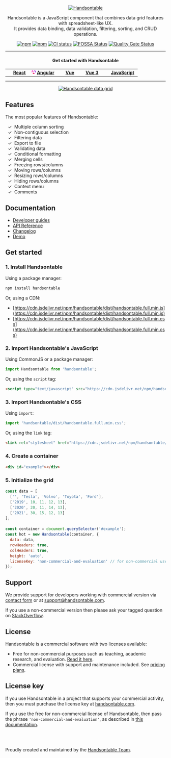 <div align="center">

<a href="https://handsontable.com" rel="nofollow"><img src="https://raw.githubusercontent.com/handsontable/handsontable/develop/resources/handsontable-logo-blue.svg" alt="Handsontable" width="300"></a>

Handsontable is a JavaScript component that combines data grid features with spreadsheet-like UX. <br>
It provides data binding, data validation, filtering, sorting, and CRUD operations.

[![npm](https://img.shields.io/npm/dt/handsontable.svg)](https://npmjs.com/package/handsontable)
[![npm](https://img.shields.io/npm/dm/handsontable.svg)](https://npmjs.com/package/handsontable)
[![CI status](https://github.com/handsontable/handsontable/actions/workflows/test.yml/badge.svg?branch=master)](https://github.com/handsontable/handsontable/actions/workflows/test.yml?query=branch%3Amaster)
[![FOSSA Status](https://app.fossa.io/api/projects/git%2Bgithub.com%2Fhandsontable%2Fhandsontable.svg?type=shield)](https://app.fossa.io/projects/git%2Bgithub.com%2Fhandsontable%2Fhandsontable?ref=badge_shield)
[![Quality Gate Status](https://sonarcloud.io/api/project_badges/measure?project=handsontable_handsontable&metric=alert_status)](https://sonarcloud.io/dashboard?id=handsontable_handsontable)

---
#### Get started with Handsontable

<table border="0">
  <tr>
    <td>
      <img src="https://raw.githubusercontent.com/handsontable/handsontable/develop/resources/icons/react-icon.svg" width="14" height="14">
      <a href="https://github.com/handsontable/handsontable/tree/master/wrappers/react"> <strong>React</strong></a>&nbsp;
    </td>
    <td>
      <img src="https://raw.githubusercontent.com/handsontable/handsontable/develop/resources/icons/angular-icon.svg" width="14" height="14">
      <a href="https://github.com/handsontable/handsontable/tree/master/wrappers/angular"> <strong>Angular</strong></a>&nbsp;
    </td>
    <td>
      <img src="https://raw.githubusercontent.com/handsontable/handsontable/develop/resources/icons/vue-icon.svg" width="14" height="14">
      <a href="https://github.com/handsontable/handsontable/tree/master/wrappers/vue"> <strong>Vue</strong></a>&nbsp;
    </td>
    <td>
      <img src="https://raw.githubusercontent.com/handsontable/handsontable/develop/resources/icons/vue-icon.svg" width="14" height="14">
      <a href="https://github.com/handsontable/handsontable/tree/master/wrappers/vue3"> <strong>Vue 3</strong></a>&nbsp;
    </td>
    <td>
      <img src="https://raw.githubusercontent.com/handsontable/handsontable/develop/resources/icons/javascript-icon.svg" width="14" height="14">&nbsp;
      <a href="#installation"> <strong>JavaScript</strong></a>&nbsp;
    </td>
  </tr>
</table>

---

<a href="https://handsontable.com/demo"><img src="https://raw.githubusercontent.com/handsontable/handsontable/develop/resources/handsontable-github-preview.png" alt="Handsontable data grid" width="805"/></a>

</div>

## Features

The most popular features of Handsontable:

&nbsp;&nbsp;✓&nbsp; Multiple column sorting <br>
&nbsp;&nbsp;✓&nbsp; Non-contiguous selection <br>
&nbsp;&nbsp;✓&nbsp; Filtering data <br>
&nbsp;&nbsp;✓&nbsp; Export to file <br>
&nbsp;&nbsp;✓&nbsp; Validating data <br>
&nbsp;&nbsp;✓&nbsp; Conditional formatting <br>
&nbsp;&nbsp;✓&nbsp; Merging cells <br>
&nbsp;&nbsp;✓&nbsp; Freezing rows/columns <br>
&nbsp;&nbsp;✓&nbsp; Moving rows/columns <br>
&nbsp;&nbsp;✓&nbsp; Resizing rows/columns <br>
&nbsp;&nbsp;✓&nbsp; Hiding rows/columns <br>
&nbsp;&nbsp;✓&nbsp; Context menu <br>
&nbsp;&nbsp;✓&nbsp; Comments <br>

## Documentation

- [Developer guides](https://handsontable.com/docs)
- [API Reference](https://handsontable.com/docs/api/core/)
- [Changelog](https://handsontable.com/docs/release-notes/)
- [Demo](https://handsontable.com/demo)

<div id="installation"></div>

## Get started

### 1. Install Handsontable

Using a package manager:

```bash
npm install handsontable
```

Or, using a CDN:

- [https://cdn.jsdelivr.net/npm/handsontable/dist/handsontable.full.min.js](https://cdn.jsdelivr.net/npm/handsontable/dist/handsontable.full.min.js)
- [https://cdn.jsdelivr.net/npm/handsontable/dist/handsontable.full.min.css](https://cdn.jsdelivr.net/npm/handsontable/dist/handsontable.full.min.css)

### 2. Import Handsontable's JavaScript

Using CommonJS or a package manager:

```js
import Handsontable from 'handsontable';
```

Or, using the `script` tag:

```html
<script type="text/javascript" src="https://cdn.jsdelivr.net/npm/handsontable/dist/handsontable.full.min.js"></script>
```

### 3. Import Handsontable's CSS

Using `import`:

```js
import 'handsontable/dist/handsontable.full.min.css';
```

Or, using the `link` tag:

```html
<link rel="stylesheet" href="https://cdn.jsdelivr.net/npm/handsontable/dist/handsontable.full.min.css" />
```

### 4. Create a container

```html
<div id="example"></div>
```

### 5. Initialize the grid

```js
const data = [
  ['', 'Tesla', 'Volvo', 'Toyota', 'Ford'],
  ['2019', 10, 11, 12, 13],
  ['2020', 20, 11, 14, 13],
  ['2021', 30, 15, 12, 13]
];

const container = document.querySelector('#example');
const hot = new Handsontable(container, {
  data: data,
  rowHeaders: true,
  colHeaders: true,
  height: 'auto',
  licenseKey: 'non-commercial-and-evaluation' // for non-commercial use only
});
```

## Support

We provide support for developers working with commercial version via [contact form](https://handsontable.com/contact?category=technical_support)</a> or at support@handsontable.com.

If you use a non-commercial version then please ask your tagged question on [StackOverflow](https://stackoverflow.com/questions/tagged/handsontable).

## License

Handsontable is a commercial software with two licenses available:

- Free for non-commercial purposes such as teaching, academic research, and evaluation. [Read it here](https://github.com/handsontable/handsontable/blob/master/handsontable-non-commercial-license.pdf).
- Commercial license with support and maintenance included. See [pricing plans](https://handsontable.com/pricing).

## License key

If you use Handsontable in a project that supports your commercial activity, then you must purchase the license key at [handsontable.com](https://handsontable.com/pricing).

If you use the free for non-commercial license of Handsontable, then pass the phrase `'non-commercial-and-evaluation'`, as described in [this documentation](https://handsontable.com/docs/license-key/).

<br>
<br>

Proudly created and maintained by the [Handsontable Team](https://handsontable.com/team).
